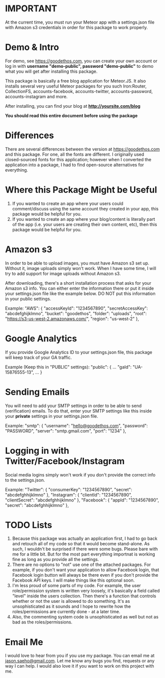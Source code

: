 
# IMPORTANT
At the current time, you must run your Meteor app with a settings.json file with Amazon s3 credentials in order for this package to work properly.

# Demo & Intro
For demo, see https://goodethos.com, you can create your own account or log in with **username "demo-public", password "demo-public"** to demo what you will get after installing this package.

This package is basically a free blog application for Meteor.JS. It also installs several very useful Meteor packages for you such Iron:Router, CollectionFS, accounts-facebook, accounts-twitter, accounts-password, accounts-instagram and more.

After installing, you can find your blog at **http://yoursite.com/blog**

**You should read this entire document before using the package**

# Differences
There are several differences between the version at https://goodethos.com and this package. For one, all the fonts are different. I originally used closed-sourced fonts for this application; however when I converted the application into a package, I had to find open-source alternatives for everything.

# Where this Package Might be Useful
1. If you wanted to create an app where your users could comment/discuss using the same account they created in your app, this package would be helpful for you.
2. If you wanted to create an app where your blog/content is literally part of the app (i.e. your users are creating their own content, etc), then this package would be helpful for you.

# Amazon s3
In order to be able to upload images, you must have Amazon s3 set up. Without it, image uploads simply won't work. When I have some time, I will try to add support for image uploads without Amazon s3.

After downloading, there's a short installation process that asks for your Amazon s3 info. You can either enter the information there or put it inside your settings.json file like the example below. DO NOT put this information in your public settings.

Example:
"AWS": {
	"accessKeyId": "1234567890",
	"secretAccessKey": "abcdefghijklmno",
	"bucket": "goodethos",
	"folder": "uploads",
	"root": "https://s3-us-west-2.amazonaws.com/",
	"region": "us-west-2"
},

# Google Analytics
If you provide Google Analytics ID to your settings.json file, this package will keep track of your GA traffic.

Example (Keep this in "PUBLIC" settings):
"public": {
	...
	"gaId": "UA-15876555-13",
	...
}


# Sending Emails
You will need to add your SMTP settings in order to be able to send (verification) emails. To do that, enter your SMTP settings like this inside your **private** settings in your settings.json file.


Example:
"smtp": {
	"username": "hello@goodethos.com",
	"password": "PASSWORD",
	"server": "smtp.gmail.com",
	"port": "1234"
},

# Logging in with Twitter/Facebook/Instagram
Social media logins simply won't work if you don't provide the correct info to the settings.json.

Example:
"Twitter": {
	"consumerKey": "1234567890",
	"secret": "abcdefghhijklmno"
},
"Instagram": {
	"clientId": "1234567890",
	"clientSecret": "abcdefghhijklmno"
},
"Facebook": {
	"appId": "1234567890",
	"secret": "abcdefghhijklmno"
},

# TODO Lists
1. Because this package was actually an application first, I had to go back and retouch all of my code so that it would become stand-alone. As such, I wouldn't be surprised if there were some bugs. Please bare with me for a little bit. But for the most part everything importnat is working fine as long as you provide all the settings.
2. There are no options to "not" use one of the attached packages. For example, if you don't want your application to allow Facebook login, that Facebook login button will always be there even if you don't provide the Facebook API keys. I will make things like this optional soon.
3. I'm less proud of some parts of my code. For example, the user role/permission system is written very loosely, it's basically a field called "level" inside the users collection. Then there's a function that controls whether or not the user is allowed to do something. It's as unsophisticated as it sounds and I hope to rewrite how the roles/permissions are currently done - at a later time.
4. Also, the commenting system code is unsophisticated as well but not as bad as the roles/permissions.

# Email Me
I would love to hear from you if you use my package. You can email me at jason.saeho@gmail.com. Let me know any bugs you find, requests or any way I can help. I would also love it if you want to work on this project with me.
